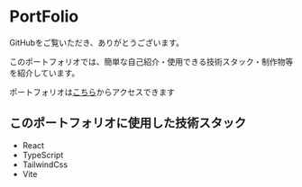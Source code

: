 # PortFolio
GitHubをご覧いただき、ありがとうございます。

このポートフォリオでは、簡単な自己紹介・使用できる技術スタック・制作物等を紹介しています。

ポートフォリオは[こちら](https://portfolio.ryfiii.com/)からアクセスできます

## このポートフォリオに使用した技術スタック
- React
- TypeScript
- TailwindCss
- Vite
